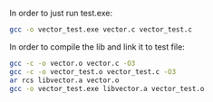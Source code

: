 In order to just run test.exe:
```sh
gcc -o vector_test.exe vector.c vector_test.c
```

In order to compile the lib and link it to test file:
```sh
gcc -c -o vector.o vector.c -O3
gcc -c -o vector_test.o vector_test.c -O3
ar rcs libvector.a vector.o
gcc -o vector_test.exe libvector.a vector_test.o
```
